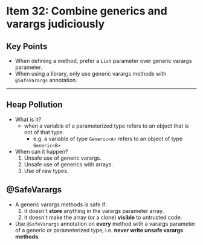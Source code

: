 # Item 32: Combine generics and varargs judiciously

## Key Points

- When defining a method, prefer a `List` parameter over generic varargs parameter.
- When using a library, only use generic varargs methods with `@SafeVarargs` annotation.

------

## Heap Pollution

- What is it?
  - when a variable of a parameterized type refers to an object that is not of that type.
    - e.g. a variable of type `Generic<A>` refers to an object of type `Generic<B>`
- When can it happen?
  1. Unsafe use of generic varargs.
  2. Unsafe use of generics with arrays.
  3. Use of raw types.

## @SafeVarargs

- A generic varargs methods is safe if:
  1. it doesn't **store** anything in the varargs parameter array.
  2. it doesn't make the array (or a clone) **visible** to untrusted code.
- Use `@SafeVarargs` annotation on **every** method with a varargs parameter of a generic or parameterized type, i.e. **never write unsafe varargs methods**. 